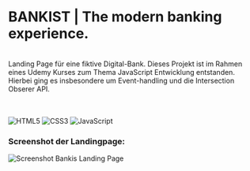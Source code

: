 # BANKIST | The modern banking experience.
<br>
Landing Page für eine fiktive Digital-Bank. Dieses Projekt ist im Rahmen eines Udemy Kurses zum Thema JavaScript Entwicklung entstanden. Hierbei ging es insbesondere um Event-handling und die Intersection Obserer API.
<br>
<br>
<br>

![HTML5](https://img.shields.io/badge/html5-%23E34F26.svg?style=for-the-badge&logo=html5&logoColor=white)
![CSS3](https://img.shields.io/badge/css3-%231572B6.svg?style=for-the-badge&logo=css3&logoColor=white)
![JavaScript](https://img.shields.io/badge/javascript-%23323330.svg?style=for-the-badge&logo=javascript&logoColor=%23F7DF1E)

### Screenshot der Landingpage:

![Screenshot Bankis Landing Page](https://github.com/user-attachments/assets/241717fc-06d9-4d65-83e6-d56256a9e212)
